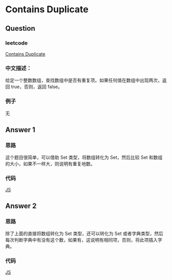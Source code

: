 # Contains Duplicate

## Question

### leetcode

[Contains Duplicate](https://leetcode.com/problems/contains-duplicate/description/)

### 中文描述：

给定一个整数数组，查找数组中是否有重复项。如果任何值在数组中出现两次，返回 true，否则，返回 false。

### 例子

无

## Answer 1

### 思路

这个题目很简单，可以借助 Set 类型，将数组转化为 Set，然后比较 Set 和数组的大小，如果不一样大，则说明有重复地数。

### 代码

[JS](./main_01.js)

## Answer 2

### 思路

除了上面的直接将数组转化为 Set 类型，还可以转化为 Set 或者字典类型，然后每次判断字典中有没有这个数，如果有，这说明有相同项，否则，将此项插入字典。

### 代码

[JS](./main_02.js)